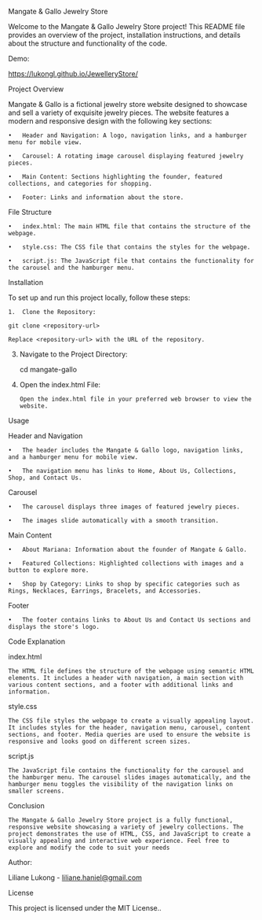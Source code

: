 Mangate & Gallo Jewelry Store

Welcome to the Mangate & Gallo Jewelry Store project! This README file provides an overview of the project, installation instructions, and details about the structure and functionality of the code.

Demo:

https://lukongl.github.io/JewelleryStore/

Project Overview

Mangate & Gallo is a fictional jewelry store website designed to showcase and sell a variety of exquisite jewelry pieces. The website features a modern and responsive design with the following key sections:

	•	Header and Navigation: A logo, navigation links, and a hamburger menu for mobile view.
	
	•	Carousel: A rotating image carousel displaying featured jewelry pieces.
	
	•	Main Content: Sections highlighting the founder, featured collections, and categories for shopping.
	
	•	Footer: Links and information about the store.

File Structure

	•	index.html: The main HTML file that contains the structure of the webpage.
	
	•	style.css: The CSS file that contains the styles for the webpage.
	
	•	script.js: The JavaScript file that contains the functionality for the carousel and the hamburger menu.

Installation

To set up and run this project locally, follow these steps:

	1.	Clone the Repository:
	
	git clone <repository-url>

	Replace <repository-url> with the URL of the repository.

3.	Navigate to the Project Directory:
   
	cd mangate-gallo

5.	Open the index.html File:
   
		Open the index.html file in your preferred web browser to view the website.

Usage

Header and Navigation

	•	The header includes the Mangate & Gallo logo, navigation links, and a hamburger menu for mobile view.
	
	•	The navigation menu has links to Home, About Us, Collections, Shop, and Contact Us.

Carousel

	•	The carousel displays three images of featured jewelry pieces.
	
	•	The images slide automatically with a smooth transition.

Main Content

	•	About Mariana: Information about the founder of Mangate & Gallo.
	
	•	Featured Collections: Highlighted collections with images and a button to explore more.
	
	•	Shop by Category: Links to shop by specific categories such as Rings, Necklaces, Earrings, Bracelets, and Accessories.

Footer

	•	The footer contains links to About Us and Contact Us sections and displays the store's logo.

Code Explanation

index.html

	The HTML file defines the structure of the webpage using semantic HTML elements. It includes a header with navigation, a main section with various content sections, and a footer with additional links and information.

style.css

	The CSS file styles the webpage to create a visually appealing layout. It includes styles for the header, navigation menu, carousel, content sections, and footer. Media queries are used to ensure the website is responsive and looks good on different screen sizes.

script.js

	The JavaScript file contains the functionality for the carousel and the hamburger menu. The carousel slides images automatically, and the hamburger menu toggles the visibility of the navigation links on smaller screens.

Conclusion

	The Mangate & Gallo Jewelry Store project is a fully functional, responsive website showcasing a variety of jewelry collections. The project demonstrates the use of HTML, CSS, and JavaScript to create a visually appealing and interactive web experience. Feel free to explore and modify the code to suit your needs
 
Author:

Liliane Lukong - liliane.haniel@gmail.com

License

This project is licensed under the MIT License..




